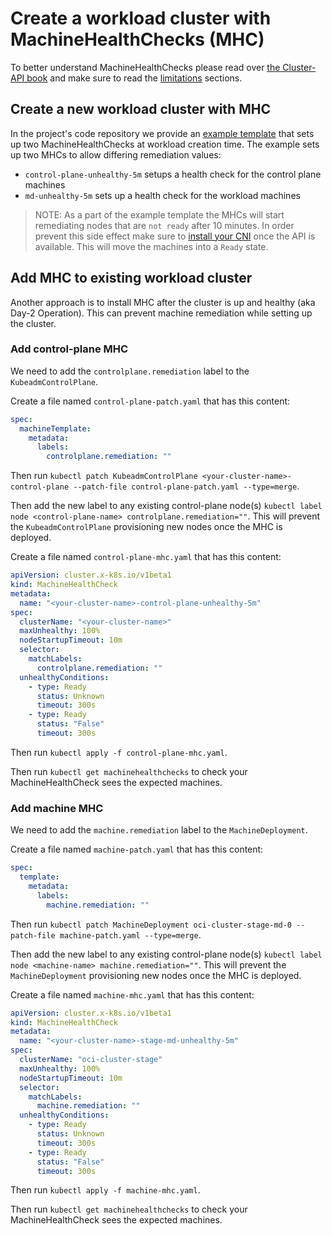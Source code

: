 # Create a workload cluster with MachineHealthChecks (MHC)

To better understand MachineHealthChecks please read over [the Cluster-API book][mhc]
and make sure to read the [limitations][mhc-limitations] sections.

## Create a new workload cluster with MHC

In the project's code repository we provide an [example template][mhc-template] that sets up two MachineHealthChecks
at workload creation time. The example sets up two MHCs to allow differing remediation values:

- `control-plane-unhealthy-5m` setups a health check for the control plane machines
- `md-unhealthy-5m` sets up a health check for the workload machines

> NOTE: As a part of the example template the MHCs will start remediating nodes that are `not ready` after 10 minutes.
In order prevent this side effect make sure to [install your CNI][install-a-cni-provider] once the API is available.
This will move the machines into a `Ready` state.

## Add MHC to existing workload cluster

Another approach is to install MHC after the cluster is up and healthy (aka Day-2 Operation). This can prevent
machine remediation while setting up the cluster.

### Add control-plane MHC

We need to add the `controlplane.remediation` label to the `KubeadmControlPlane`.

Create a file named `control-plane-patch.yaml` that has this content:
```yaml
spec:
  machineTemplate:
    metadata:
      labels:
        controlplane.remediation: ""
```

Then run `kubectl patch KubeadmControlPlane <your-cluster-name>-control-plane --patch-file control-plane-patch.yaml --type=merge`.

Then add the new label to any existing control-plane node(s)
`kubectl label node <control-plane-name> controlplane.remediation=""`. This will prevent the `KubeadmControlPlane` provisioning
new nodes once the MHC is deployed.

Create a file named `control-plane-mhc.yaml` that has this content: 
```yaml
apiVersion: cluster.x-k8s.io/v1beta1
kind: MachineHealthCheck
metadata:
  name: "<your-cluster-name>-control-plane-unhealthy-5m"
spec:
  clusterName: "<your-cluster-name>"
  maxUnhealthy: 100%
  nodeStartupTimeout: 10m
  selector:
    matchLabels:
      controlplane.remediation: ""
  unhealthyConditions:
    - type: Ready
      status: Unknown
      timeout: 300s
    - type: Ready
      status: "False"
      timeout: 300s
```

Then run `kubectl apply -f control-plane-mhc.yaml`.

Then run `kubectl get machinehealthchecks` to check your MachineHealthCheck sees the expected machines.

### Add machine MHC

We need to add the `machine.remediation` label to the `MachineDeployment`.

Create a file named `machine-patch.yaml` that has this content:
```yaml
spec:
  template:
    metadata:
      labels:
        machine.remediation: ""
```

Then run `kubectl patch MachineDeployment oci-cluster-stage-md-0 --patch-file machine-patch.yaml --type=merge`.

Then add the new label to any existing control-plane node(s)
`kubectl label node <machine-name> machine.remediation=""`. This will prevent the `MachineDeployment` provisioning
new nodes once the MHC is deployed.

Create a file named `machine-mhc.yaml` that has this content:
```yaml
apiVersion: cluster.x-k8s.io/v1beta1
kind: MachineHealthCheck
metadata:
  name: "<your-cluster-name>-stage-md-unhealthy-5m"
spec:
  clusterName: "oci-cluster-stage"
  maxUnhealthy: 100%
  nodeStartupTimeout: 10m
  selector:
    matchLabels:
      machine.remediation: ""
  unhealthyConditions:
    - type: Ready
      status: Unknown
      timeout: 300s
    - type: Ready
      status: "False"
      timeout: 300s
```

Then run `kubectl apply -f machine-mhc.yaml`.

Then run `kubectl get machinehealthchecks` to check your MachineHealthCheck sees the expected machines.

[install-a-cni-provider]: ../gs/create-workload-cluster.md#install-a-cni-provider
[mhc]: https://cluster-api.sigs.k8s.io/tasks/automated-machine-management/healthchecking.html
[mhc-limitations]: https://cluster-api.sigs.k8s.io/tasks/automated-machine-management/healthchecking.html#limitations-and-caveats-of-a-machinehealthcheck
[mhc-template]: https://github.com/oracle/cluster-api-provider-oci/blob/main/templates/cluster-template-healcheck.yaml